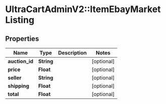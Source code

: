 # UltraCartAdminV2::ItemEbayMarketListing

## Properties
Name | Type | Description | Notes
------------ | ------------- | ------------- | -------------
**auction_id** | **String** |  | [optional] 
**price** | **Float** |  | [optional] 
**seller** | **String** |  | [optional] 
**shipping** | **Float** |  | [optional] 
**total** | **Float** |  | [optional] 


